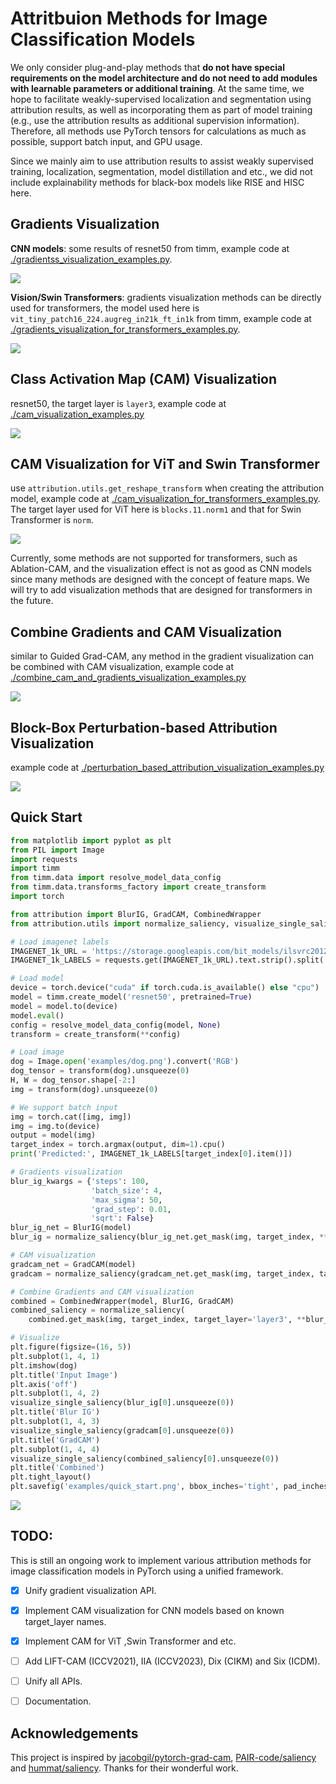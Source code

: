 # Attritbuion Methods for Image Classification Models
We only consider plug-and-play methods that **do not have special requirements on the model architecture and do not need to add modules with learnable parameters or additional training**. At the same time, we hope to facilitate weakly-supervised localization and segmentation using attribution results, as well as incorporating them as part of model training (e.g., use the attribution results as additional supervision information). Therefore, all methods use PyTorch tensors for calculations as much as possible, support batch input, and GPU usage.

Since we mainly aim to use attribution results to assist weakly supervised training, localization, segmentation, model distillation and etc., we did not include explainability methods for black-box models like RISE and HISC here.

## Gradients Visualization
**CNN models**: some results of resnet50 from timm, example code at [./gradientss_visualization_examples.py](./gradients_visualization_examples.py).

<img src="./examples/gradients_visualization.png">


**Vision/Swin Transformers**: gradients visualization methods can be directly used for transformers, the model used here is `vit_tiny_patch16_224.augreg_in21k_ft_in1k` from timm, example code at [./gradients_visualization_for_transformers_examples.py](./gradients_visualization_for_transformers_examples.py).

<img src="./examples/gradients_visualization_for_transformers.png">

## Class Activation Map (CAM) Visualization
resnet50, the target layer is `layer3`, example code at [./cam_visualization_examples.py](./cam_visualization_examples.py)

<img src="./examples/cam_visualization.png">

## CAM Visualization for ViT and Swin Transformer
use `attribution.utils.get_reshape_transform` when creating the attribution model, example code at [./cam_visualization_for_transformers_examples.py](./cam_visualization_for_transformers_examples.py). The target layer used for ViT here is `blocks.11.norm1` and that for Swin Transformer is `norm`.

<img src="./examples/cam_visualization_for_transformers.png">

Currently, some methods are not supported for transformers, such as Ablation-CAM, and the visualization effect is not as good as CNN models since many methods are designed with the concept of feature maps. We will try to add visualization methods that are designed for transformers in the future.

## Combine Gradients and CAM Visualization
similar to Guided Grad-CAM, any method in the gradient visualization can be combined with CAM visualization, example code at [./combine_cam_and_gradients_visualization_examples.py](./combine_cam_and_gradients_visualization_examples.py)

<img src="./examples/combine_cam_and_gradients_visualization.png">

## Block-Box Perturbation-based Attribution Visualization
example code at [./perturbation_based_attribution_visualization_examples.py](./perturbation_based_attribution_visualization_examples.py)

<img src="./examples/perturbation_based_visualization.png">

## Quick Start
```python
from matplotlib import pyplot as plt
from PIL import Image
import requests
import timm
from timm.data import resolve_model_data_config
from timm.data.transforms_factory import create_transform
import torch

from attribution import BlurIG, GradCAM, CombinedWrapper
from attribution.utils import normalize_saliency, visualize_single_saliency

# Load imagenet labels
IMAGENET_1k_URL = 'https://storage.googleapis.com/bit_models/ilsvrc2012_wordnet_lemmas.txt'
IMAGENET_1k_LABELS = requests.get(IMAGENET_1k_URL).text.strip().split('\n')

# Load model
device = torch.device("cuda" if torch.cuda.is_available() else "cpu")
model = timm.create_model('resnet50', pretrained=True)
model = model.to(device)
model.eval()
config = resolve_model_data_config(model, None)
transform = create_transform(**config)

# Load image
dog = Image.open('examples/dog.png').convert('RGB')
dog_tensor = transform(dog).unsqueeze(0)
H, W = dog_tensor.shape[-2:]
img = transform(dog).unsqueeze(0)

# We support batch input
img = torch.cat([img, img])
img = img.to(device)
output = model(img)
target_index = torch.argmax(output, dim=1).cpu()
print('Predicted:', IMAGENET_1k_LABELS[target_index[0].item()])

# Gradients visualization
blur_ig_kwargs = {'steps': 100, 
                  'batch_size': 4, 
                  'max_sigma': 50, 
                  'grad_step': 0.01, 
                  'sqrt': False}
blur_ig_net = BlurIG(model)
blur_ig = normalize_saliency(blur_ig_net.get_mask(img, target_index, **blur_ig_kwargs))

# CAM visualization
gradcam_net = GradCAM(model)
gradcam = normalize_saliency(gradcam_net.get_mask(img, target_index, target_layer='layer3'))

# Combine Gradients and CAM visualization
combined = CombinedWrapper(model, BlurIG, GradCAM)
combined_saliency = normalize_saliency(
    combined.get_mask(img, target_index, target_layer='layer3', **blur_ig_kwargs))

# Visualize
plt.figure(figsize=(16, 5))
plt.subplot(1, 4, 1)
plt.imshow(dog)
plt.title('Input Image')
plt.axis('off')
plt.subplot(1, 4, 2)
visualize_single_saliency(blur_ig[0].unsqueeze(0))
plt.title('Blur IG')
plt.subplot(1, 4, 3)
visualize_single_saliency(gradcam[0].unsqueeze(0))
plt.title('GradCAM')
plt.subplot(1, 4, 4)
visualize_single_saliency(combined_saliency[0].unsqueeze(0))
plt.title('Combined')
plt.tight_layout()
plt.savefig('examples/quick_start.png', bbox_inches='tight', pad_inches=0.5)
```

<img src="./examples/quick_start.png">


## TODO: 
This is still an ongoing work to implement various attribution methods for image classification models in PyTorch using a unified framework. 
- [x] Unify gradient visualization API.
- [x] Implement CAM visualization for CNN models based on known target_layer names.
- [x] Implement CAM for ViT ,Swin Transformer and etc.
- [ ] Add LIFT-CAM (ICCV2021), IIA (ICCV2023), Dix (CIKM) and Six (ICDM).
- [ ] Unify all APIs.
- [ ] Documentation.


## Acknowledgements
This project is inspired by [jacobgil/pytorch-grad-cam](https://github.com/jacobgil/pytorch-grad-cam), [PAIR-code/saliency](https://github.com/PAIR-code/saliency) and [hummat/saliency](https://github.com/hummat/saliency). Thanks for their wonderful work.

